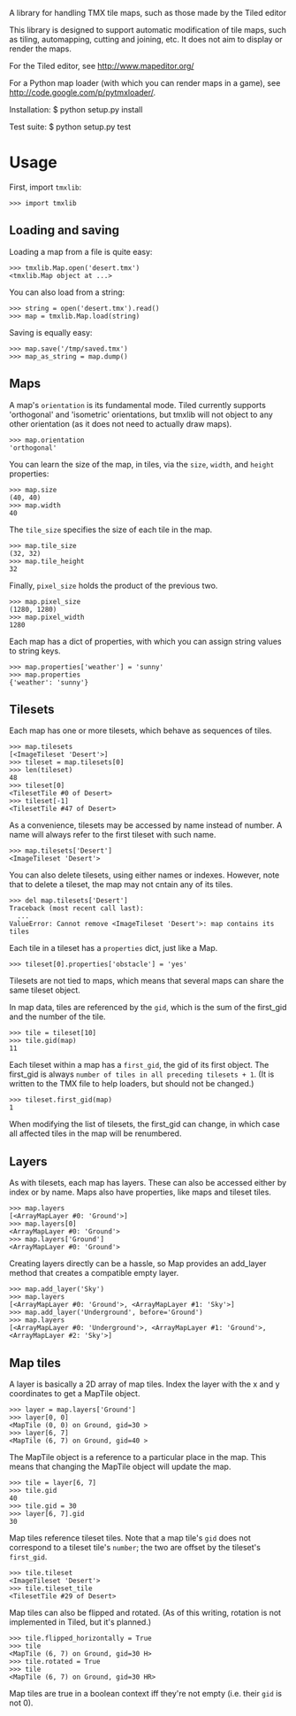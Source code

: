 A library for handling TMX tile maps, such as those made by the Tiled editor

This library is designed to support automatic modification of tile maps, such
as tiling, automapping, cutting and joining, etc.
It does not aim to display or render the maps.


For the Tiled editor, see http://www.mapeditor.org/

For a Python map loader (with which you can render maps in a game), see
    http://code.google.com/p/pytmxloader/.


Installation:
$ python setup.py install

Test suite:
$ python setup.py test

Usage
=====

First, import `tmxlib`:

    >>> import tmxlib

Loading and saving
------------------

Loading a map from a file is quite easy:

    >>> tmxlib.Map.open('desert.tmx')
    <tmxlib.Map object at ...>

You can also load from a string:

    >>> string = open('desert.tmx').read()
    >>> map = tmxlib.Map.load(string)

Saving is equally easy:

    >>> map.save('/tmp/saved.tmx')
    >>> map_as_string = map.dump()

Maps
----

A map's `orientation` is its fundamental mode. Tiled currently supports
'orthogonal' and 'isometric' orientations, but tmxlib will not object to any
other orientation (as it does not need to actually draw maps).

    >>> map.orientation
    'orthogonal'

You can learn the size of the map, in tiles, via the `size`, `width`, and
`height` properties:

    >>> map.size
    (40, 40)
    >>> map.width
    40

The `tile_size` specifies the size of each tile in the map.

    >>> map.tile_size
    (32, 32)
    >>> map.tile_height
    32

Finally, `pixel_size` holds the product of the previous two.

    >>> map.pixel_size
    (1280, 1280)
    >>> map.pixel_width
    1280

Each map has a dict of properties, with which you can assign string values
to string keys.

    >>> map.properties['weather'] = 'sunny'
    >>> map.properties
    {'weather': 'sunny'}

Tilesets
--------

Each map has one or more tilesets, which behave as sequences of tiles.

    >>> map.tilesets
    [<ImageTileset 'Desert'>]
    >>> tileset = map.tilesets[0]
    >>> len(tileset)
    48
    >>> tileset[0]
    <TilesetTile #0 of Desert>
    >>> tileset[-1]
    <TilesetTile #47 of Desert>

As a convenience, tilesets may be accessed by name instead of number.
A name will always refer to the first tileset with such name.

    >>> map.tilesets['Desert']
    <ImageTileset 'Desert'>

You can also delete tilesets, using either names or indexes. However, note that
to delete a tileset, the map may not cntain any of its tiles.

    >>> del map.tilesets['Desert']
    Traceback (most recent call last):
      ...
    ValueError: Cannot remove <ImageTileset 'Desert'>: map contains its tiles

Each tile in a tileset has a `properties` dict, just like a Map.

    >>> tileset[0].properties['obstacle'] = 'yes'

Tilesets are not tied to maps, which means that several maps can share the same
tileset object.

In map data, tiles are referenced by the `gid`, which is the sum of the
first_gid and the number of the tile.

    >>> tile = tileset[10]
    >>> tile.gid(map)
    11

Each tileset within a map has a `first_gid`, the gid of its first object.
The first_gid is always `number of tiles in all preceding tilesets + 1`.
(It is written to the TMX file to help loaders, but should not be changed.)

    >>> tileset.first_gid(map)
    1

When modifying the list of tilesets, the first_gid can change, in which case
all affected tiles in the map will be renumbered.

Layers
------

As with tilesets, each map has layers. These can also be accessed either by
index or by name. Maps also have properties, like maps and tileset tiles.

    >>> map.layers
    [<ArrayMapLayer #0: 'Ground'>]
    >>> map.layers[0]
    <ArrayMapLayer #0: 'Ground'>
    >>> map.layers['Ground']
    <ArrayMapLayer #0: 'Ground'>

Creating layers directly can be a hassle, so Map provides an add_layer method
that creates a compatible empty layer.

    >>> map.add_layer('Sky')
    >>> map.layers
    [<ArrayMapLayer #0: 'Ground'>, <ArrayMapLayer #1: 'Sky'>]
    >>> map.add_layer('Underground', before='Ground')
    >>> map.layers
    [<ArrayMapLayer #0: 'Underground'>, <ArrayMapLayer #1: 'Ground'>, <ArrayMapLayer #2: 'Sky'>]

Map tiles
---------

A layer is basically a 2D array of map tiles. Index the layer with the x and y
coordinates to get a MapTile object.

    >>> layer = map.layers['Ground']
    >>> layer[0, 0]
    <MapTile (0, 0) on Ground, gid=30 >
    >>> layer[6, 7]
    <MapTile (6, 7) on Ground, gid=40 >

The MapTile object is a reference to a particular place in the map. This means
that changing the MapTile object will update the map.

    >>> tile = layer[6, 7]
    >>> tile.gid
    40
    >>> tile.gid = 30
    >>> layer[6, 7].gid
    30

Map tiles reference tileset tiles. Note that a map tile's `gid` does not
correspond to a tileset tile's `number`; the two are offset by the tileset's
`first_gid`.

    >>> tile.tileset
    <ImageTileset 'Desert'>
    >>> tile.tileset_tile
    <TilesetTile #29 of Desert>

Map tiles can also be flipped and rotated.
(As of this writing, rotation is not implemented in Tiled, but it's planned.)

    >>> tile.flipped_horizontally = True
    >>> tile
    <MapTile (6, 7) on Ground, gid=30 H>
    >>> tile.rotated = True
    >>> tile
    <MapTile (6, 7) on Ground, gid=30 HR>

Map tiles are true in a boolean context iff they're not empty (i.e. their
`gid` is not 0).


